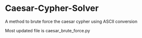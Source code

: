 # Caesar-Cypher-Solver
A method to brute force the caesar cypher using ASCII conversion

Most updated file is caesar_brute_force.py
